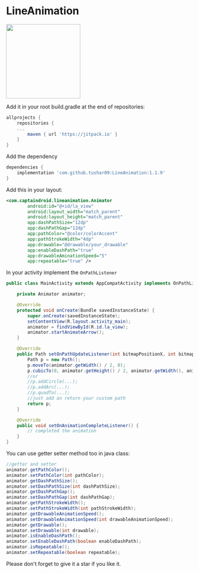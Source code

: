 # LineAnimation
<img src="https://raw.githubusercontent.com/tushar09/LineAnimation/development/gif.gif" width="200">

Add it in your root build.gradle at the end of repositories:
```gradle
allprojects {
    repositories {
    ...
        maven { url 'https://jitpack.io' }
    }
}
```
Add the dependency
 
```gradle
dependencies {
    implementation 'com.github.tushar09:LineAnimation:1.1.9'
}
```

Add this in your layout:

```xml
<com.captaindroid.lineanimation.Animator
        android:id="@+id/la_view"
        android:layout_width="match_parent"
        android:layout_height="match_parent"
        app:dashPathSize="12dp"
        app:dashPathGap="12dp"
        app:pathColor="@color/colorAccent"
        app:pathStrokeWidth="4dp"
        app:drawable="@drawable/your_drawable"
        app:enableDashPath="true"
        app:drawableAminationSpeed="5"
        app:repeatable="true" />
```
In your activity implement the ``OnPathListener``
```java
public class MainActivity extends AppCompatActivity implements OnPathListener {

    private Animator animator;

    @Override
    protected void onCreate(Bundle savedInstanceState) {
        super.onCreate(savedInstanceState);
        setContentView(R.layout.activity_main);
        animator = findViewById(R.id.la_view);
        animator.startAnimateArrow();
    }

    @Override
    public Path setOnPathUpdateListener(int bitmapPositionX, int bitmapPositionY){
        Path p = new Path();
        p.moveTo(animator.getWidth() / 2, 0);
        p.cubicTo(0, animator.getHeight() / 2, animator.getWidth(), animator.getHeight() / 2, animator.getWidth() / 2, animator.getHeight());
        //or
        //p.addCircle(...);
        //p.addArc(...);
        //p.quadTo(...);
        //just add an return your custom path
        return p;
    }

    @Override
    public void setOnAnimationCompleteListener() {
        // completed the animation
    }
}

```

You can use getter setter method too in java class:
```java
//getter and setter
animator.getPathColor();
animator.setPathColor(int pathColor);
animator.getDashPathSize();
animator.setDashPathSize(int dashPathSize);
animator.getDashPathGap();
animator.setDashPathGap(int dashPathGap);
animator.getPathStrokeWidth();
animator.setPathStrokeWidth(int pathStrokeWidth);
animator.getDrawableAnimationSpeed();
animator.setDrawableAnimationSpeed(int drawableAnimationSpeed);
animator.getDrawable();
animator.setDrawable(int drawable);
animator.isEnableDashPath();
animator.setEnableDashPath(boolean enableDashPath);
animator.isRepeatable();
animator.setRepeatable(boolean repeatable);
```

Please don't forget to give it a star if you like it.
